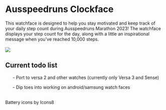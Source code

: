 <h1>Ausspeedruns Clockface</h1>
This watchface is designed to help you stay motivated and keep track of your daily step count during Ausspeedruns Marathon 2023!
The watchface displays your step count for the day, along with a little an inspirational message when you've reached 10,000 steps.<br>
<br>
<img src="https://user-images.githubusercontent.com/67038994/226874245-3f87ccce-e0f1-40a9-8e3e-07979f09046b.png"/>
<br>
<h2>Current todo list</h2>
<ul>- Port to versa 2 and other watches (currently only Versa 3 and Sense)</ul>
<ul>- Dip toes into working on android/samsung watch faces</ul>
<br>Battery icons by Icons8
